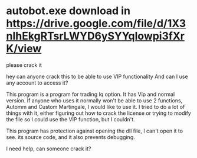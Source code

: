 # autobot.exe download in https://drive.google.com/file/d/1X3nIhEkgRTsrLWYD6ySYYqlowpi3fXrK/view

please crack it


hey can anyone crack this to be able to use VIP functionality And can I use any account to access it?

This program is a program for trading Iq option. It has Vip and normal version. If anyone who uses it normally won't be able to use 2 functions, Automm and Custom Martingale, I would like to use it. I tried to do a lot of things with it, either figuring out how to crack the license or trying to modify the file so I could use the VIP function, but I couldn't.

This program has protection against opening the dll file, I can't open it to see.
its source code, and it also prevents debugging.

I need help, can someone crack it?

